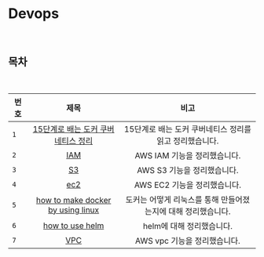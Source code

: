 # Devops

<br>

## 목차

<br>

| 번호 |                           제목                           |                          비고                           |
| ---- | :------------------------------------------------------: | :-----------------------------------------------------: |
| `1`  | [15단계로 배는 도커 쿠버네티스 정리](./docker_15step/README.md) | 15단계로 배는 도커 쿠버네티스 정리를 읽고 정리했습니다. |
| `2`  |                     [IAM](./iam.md)                      |              AWS IAM 기능을 정리했습니다.               |
| `3`  |                     [S3](./s3.md)                      |              AWS S3 기능을 정리했습니다.               |
| `4`  |                     [ec2](./ec2.md)                      |              AWS EC2 기능을 정리했습니다.               |
| `5`  |                     [how to make docker by using linux](https://dynamic-currant-6c5.notion.site/774379954b6b453daf762b153552e2b5)                      |             도커는 어떻게 리눅스를 통해 만들어졌는지에 대해 정리했습니다.           |
| `6`  |                     [how to use helm](https://dynamic-currant-6c5.notion.site/Helm-ef29181d18f14d7d999ce45fcf85769e)                      |             helm에 대해 정리했습니다.           |
| `7`  |                     [VPC](https://dynamic-currant-6c5.notion.site/VPC-f4069ec518ac4989b4f202f7f2e1abaa)                      |              AWS vpc 기능을 정리했습니다.               |
